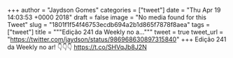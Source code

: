 
+++
author = "Jaydson Gomes"
categories = ["tweet"]
date = "Thu Apr 19 14:03:53 +0000 2018"
draft = false
image = "No media found for this Tweet"
slug = "1801f1f54f46753ecdb694a2b1d865f7878f8aea"
tags = ["tweet"]
title = """Edição 241 da Weekly no a..."""
tweet = true
tweet_url = "https://twitter.com/jaydson/status/986968630897315840"
+++
Edição 241 da Weekly no ar!
👇👇👇 https://t.co/SHVqJb8J2N
